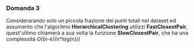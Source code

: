 ### Domanda 3
Considerarando solo un piccola frazione dei punti totali nel dataset ed assumento che l'algoritmo **HierarchicalClustering**
utilizzi **FastClosestPair**, quest'ultimo chiamerà a sua volta la funzione **SlowClosestPair**, che ha una complessità
_O((n-k)(n*log(n)))_
